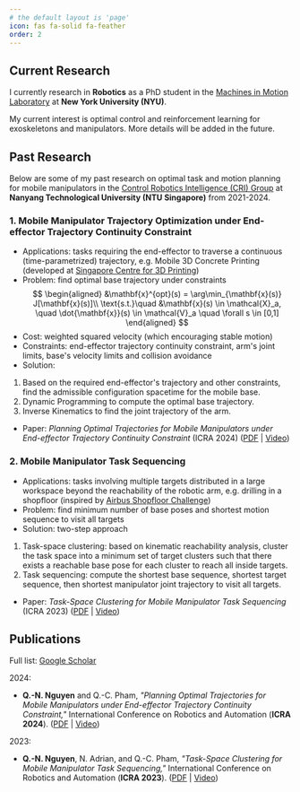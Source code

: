 ```yaml
---
# the default layout is 'page'
icon: fas fa-solid fa-feather
order: 2
---
```


## Current Research
I currently research in **Robotics** as a PhD student in the 
[Machines in Motion Laboratory](https://www.machinesinmotion.org/) 
at **New York University (NYU)**.

My current interest is optimal control and reinforcement learning 
for exoskeletons and manipulators. 
More details will be added in the future.

## Past Research
Below are some of my past research on optimal task and motion planning for mobile manipulators 
in the [Control Robotics Intelligence (CRI) Group](https://personal.ntu.edu.sg/cuong/) 
at **Nanyang Technological University (NTU Singapore)** from 2021-2024.


### 1. Mobile Manipulator Trajectory Optimization under End-effector Trajectory Continuity Constraint
* Applications: tasks requiring the end-effector to traverse a continuous 
(time-parametrized) trajectory, e.g. Mobile 3D Concrete Printing (developed at 
[Singapore Centre for 3D Printing](https://www.ntu.edu.sg/sc3dp))
* Problem: find optimal base trajectory under constraints
$$
\begin{aligned}
    &\mathbf{x}^{opt}(s) = \arg\min_{\mathbf{x}(s)} J[\mathbf{x}(s)]\\
    \text{s.t.}\quad
    &\mathbf{x}(s) \in \mathcal{X}_a, \quad 
    \dot{\mathbf{x}}(s) \in \mathcal{V}_a \quad
    \forall s \in [0,1]
\end{aligned}
$$
* Cost: weighted squared velocity (which encouraging stable motion)
* Constraints: end-effector trajectory continuity constraint, arm's joint limits, 
base's velocity limits and collision avoidance
* Solution:
1. Based on the required end-effector's trajectory and other constraints, 
find the admissible configuration spacetime for the mobile base.
2. Dynamic Programming to compute the optimal base trajectory.
3. Inverse Kinematics to find the joint trajectory of the arm.
* Paper: _Planning Optimal Trajectories for Mobile Manipulators under End-effector 
Trajectory Continuity Constraint_ (ICRA 2024) 
([PDF](https://doi.org/10.1109/ICRA57147.2024.10611630) | [Video](https://youtu.be/yyBv3xGClnk))


### 2. Mobile Manipulator Task Sequencing
* Applications: tasks involving multiple targets distributed in a large workspace 
beyond the reachability of the robotic arm, e.g. drilling in a shopfloor (inspired by 
[Airbus Shopfloor Challenge](https://robohub.org/tag/airbus-shopfloor-challenge/))
* Problem: find minimum number of base poses and shortest motion sequence to visit all targets
* Solution: two-step approach
1. Task-space clustering: based on kinematic reachability analysis,
cluster the task space into a minimum set of target clusters such that 
there exists a reachable base pose for each cluster to reach all inside targets.
2. Task sequencing: compute the shortest base sequence, shortest target sequence, 
then shortest manipulator joint trajectory to visit all targets.
* Paper: _Task-Space Clustering for Mobile Manipulator Task Sequencing_ (ICRA 2023) 
([PDF](https://doi.org/10.1109/ICRA48891.2023.10161293) | [Video](https://youtu.be/Vopupf81hYo))


## Publications
Full list: [Google Scholar](https://scholar.google.com/citations?user=6V-YHEkAAAAJ&hl=en)

2024:
* **Q.-N. Nguyen** and Q.-C. Pham, 
_"Planning Optimal Trajectories for Mobile Manipulators under End-effector Trajectory 
Continuity Constraint,"_ International Conference on Robotics and Automation (**ICRA 2024**). 
([PDF](https://doi.org/10.1109/ICRA57147.2024.10611630) | [Video](https://youtu.be/yyBv3xGClnk))

2023:
* **Q.-N. Nguyen**, N. Adrian, and Q.-C. Pham, 
_"Task-Space Clustering for Mobile Manipulator Task Sequencing,"_ 
International Conference on Robotics and Automation (**ICRA 2023**). 
([PDF](https://doi.org/10.1109/ICRA48891.2023.10161293) | [Video](https://youtu.be/Vopupf81hYo))
